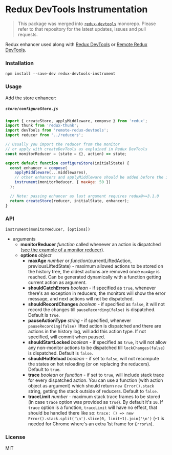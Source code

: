 Redux DevTools Instrumentation
==============================

> This package was merged into [`redux-devtools`](https://github.com/reduxjs/redux-devtools) monorepo. Please refer to that repository for the latest updates, issues and pull requests.

Redux enhancer used along with [Redux DevTools](https://github.com/reduxjs/redux-devtools) or [Remote Redux DevTools](https://github.com/zalmoxisus/remote-redux-devtools).

### Installation

```
npm install --save-dev redux-devtools-instrument
```

### Usage

Add the store enhancer:

##### `store/configureStore.js`

```js
import { createStore, applyMiddleware, compose } from 'redux';
import thunk from 'redux-thunk';
import devTools from 'remote-redux-devtools';
import reducer from '../reducers';

// Usually you import the reducer from the monitor
// or apply with createDevTools as explained in Redux DevTools
const monitorReducer = (state = {}, action) => state;

export default function configureStore(initialState) {
  const enhancer = compose(
    applyMiddleware(...middlewares),
    // other enhancers and applyMiddleware should be added before the instrumentation
    instrument(monitorReducer, { maxAge: 50 })
  );

  // Note: passing enhancer as last argument requires redux@>=3.1.0
  return createStore(reducer, initialState, enhancer);
}
```

### API

`instrument(monitorReducer, [options])`

- arguments
  - **monitorReducer** *function* called whenever an action is dispatched ([see the example of a monitor reducer](https://github.com/gaearon/redux-devtools-log-monitor/blob/master/src/reducers.js#L13)).
  - **options** *object*
    - **maxAge** *number* or *function*(currentLiftedAction, previousLiftedState) - maximum allowed actions to be stored on the history tree, the oldest actions are removed once `maxAge` is reached. Can be generated dynamically with a function getting current action as argument.
    - **shouldCatchErrors** *boolean* - if specified as `true`, whenever there's an exception in reducers, the monitors will show the error message, and next actions will not be dispatched.
    - **shouldRecordChanges** *boolean* - if specified as `false`, it will not record the changes till `pauseRecording(false)` is dispatched. Default is `true`.
    - **pauseActionType** *string* - if specified, whenever `pauseRecording(false)` lifted action is dispatched and there are actions in the history log, will add this action type. If not specified, will commit when paused.
    - **shouldStartLocked** *boolean* - if specified as `true`, it will not allow any non-monitor actions to be dispatched till `lockChanges(false)` is dispatched. Default is `false`.
    - **shouldHotReload** *boolean* - if set to `false`, will not recompute the states on hot reloading (or on replacing the reducers). Default to `true`.
    - **trace** *boolean* or *function* - if set to `true`, will include stack trace for every dispatched action. You can use a function (with action object as argument) which should return `new Error().stack` string, getting the stack outside of reducers. Default to `false`.
    - **traceLimit** *number* - maximum stack trace frames to be stored (in case `trace` option was provided as `true`). By default it's `10`. If `trace` option is a function, `traceLimit` will have no effect, that should be handled there like so: `trace: () => new Error().stack.split('\n').slice(0, limit+1).join('\n')` (`+1` is needed for Chrome where's an extra 1st frame for `Error\n`).

### License

MIT
